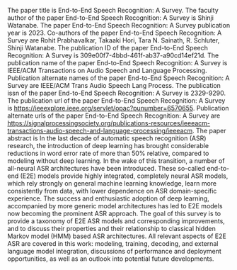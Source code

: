 The paper title is End-to-End Speech Recognition: A Survey.
The faculty author of the paper End-to-End Speech Recognition: A Survey is Shinji Watanabe.
The paper End-to-End Speech Recognition: A Survey publication year is 2023.
Co-authors of the paper End-to-End Speech Recognition: A Survey are Rohit Prabhavalkar, Takaaki Hori, Tara N. Sainath, R. Schluter, Shinji Watanabe.
The publication ID of the paper End-to-End Speech Recognition: A Survey is 309e00f7-4bbd-461f-ab37-a90cd14ef21d.
The publication name of the paper End-to-End Speech Recognition: A Survey is IEEE/ACM Transactions on Audio Speech and Language Processing.
Publication alternate names of the paper End-to-End Speech Recognition: A Survey are IEEE/ACM Trans Audio Speech Lang Process.
The publication issn of the paper End-to-End Speech Recognition: A Survey is 2329-9290.
The publication url of the paper End-to-End Speech Recognition: A Survey is https://ieeexplore.ieee.org/servlet/opac?punumber=6570655.
Publication alternate urls of the paper End-to-End Speech Recognition: A Survey are https://signalprocessingsociety.org/publications-resources/ieeeacm-transactions-audio-speech-and-language-processing/ieeeacm.
The paper abstract is In the last decade of automatic speech recognition (ASR) research, the introduction of deep learning has brought considerable reductions in word error rate of more than 50% relative, compared to modeling without deep learning. In the wake of this transition, a number of all-neural ASR architectures have been introduced. These so-called end-to-end (E2E) models provide highly integrated, completely neural ASR models, which rely strongly on general machine learning knowledge, learn more consistently from data, with lower dependence on ASR domain-specific experience. The success and enthusiastic adoption of deep learning, accompanied by more generic model architectures has led to E2E models now becoming the prominent ASR approach. The goal of this survey is to provide a taxonomy of E2E ASR models and corresponding improvements, and to discuss their properties and their relationship to classical hidden Markov model (HMM) based ASR architectures. All relevant aspects of E2E ASR are covered in this work: modeling, training, decoding, and external language model integration, discussions of performance and deployment opportunities, as well as an outlook into potential future developments.
